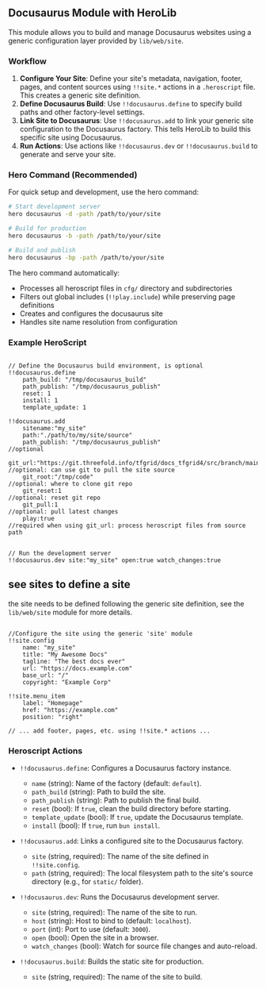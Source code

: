 ## Docusaurus Module with HeroLib

This module allows you to build and manage Docusaurus websites using a generic configuration layer provided by `lib/web/site`.

### Workflow

1. **Configure Your Site**: Define your site's metadata, navigation, footer, pages, and content sources using `!!site.*` actions in a `.heroscript` file. This creates a generic site definition.
2. **Define Docusaurus Build**: Use `!!docusaurus.define` to specify build paths and other factory-level settings.
3. **Link Site to Docusaurus**: Use `!!docusaurus.add` to link your generic site configuration to the Docusaurus factory. This tells HeroLib to build this specific site using Docusaurus.
4. **Run Actions**: Use actions like `!!docusaurus.dev` or `!!docusaurus.build` to generate and serve your site.

### Hero Command (Recommended)

For quick setup and development, use the hero command:

```bash
# Start development server
hero docusaurus -d -path /path/to/your/site

# Build for production
hero docusaurus -b -path /path/to/your/site

# Build and publish
hero docusaurus -bp -path /path/to/your/site
```

The hero command automatically:

- Processes all heroscript files in `cfg/` directory and subdirectories
- Filters out global includes (`!!play.include`) while preserving page definitions
- Creates and configures the docusaurus site
- Handles site name resolution from configuration

### Example HeroScript

```heroscript

// Define the Docusaurus build environment, is optional
!!docusaurus.define
    path_build: "/tmp/docusaurus_build"
    path_publish: "/tmp/docusaurus_publish"
    reset: 1
    install: 1
    template_update: 1

!!docusaurus.add
    sitename:"my_site"
    path:"./path/to/my/site/source"
    path_publish: "/tmp/docusaurus_publish"                                                 //optional
    git_url:"https://git.threefold.info/tfgrid/docs_tfgrid4/src/branch/main/ebooks/tech"    //optional: can use git to pull the site source
    git_root:"/tmp/code"                                                                    //optional: where to clone git repo
    git_reset:1                                                                             //optional: reset git repo
    git_pull:1                                                                              //optional: pull latest changes
    play:true                                                                               //required when using git_url: process heroscript files from source path


// Run the development server
!!docusaurus.dev site:"my_site" open:true watch_changes:true

```

## see sites to define a site

the site needs to be defined following the generic site definition, see the `lib/web/site` module for more details.

```heroscript

//Configure the site using the generic 'site' module
!!site.config
    name: "my_site"
    title: "My Awesome Docs"
    tagline: "The best docs ever"
    url: "https://docs.example.com"
    base_url: "/"
    copyright: "Example Corp"

!!site.menu_item
    label: "Homepage"
    href: "https://example.com"
    position: "right"

// ... add footer, pages, etc. using !!site.* actions ...

```

### Heroscript Actions

- `!!docusaurus.define`: Configures a Docusaurus factory instance.
  - `name` (string): Name of the factory (default: `default`).
  - `path_build` (string): Path to build the site.
  - `path_publish` (string): Path to publish the final build.
  - `reset` (bool): If `true`, clean the build directory before starting.
  - `template_update` (bool): If `true`, update the Docusaurus template.
  - `install` (bool): If `true`, run `bun install`.

- `!!docusaurus.add`: Links a configured site to the Docusaurus factory.
  - `site` (string, required): The name of the site defined in `!!site.config`.
  - `path` (string, required): The local filesystem path to the site's source directory (e.g., for `static/` folder).

- `!!docusaurus.dev`: Runs the Docusaurus development server.
  - `site` (string, required): The name of the site to run.
  - `host` (string): Host to bind to (default: `localhost`).
  - `port` (int): Port to use (default: `3000`).
  - `open` (bool): Open the site in a browser.
  - `watch_changes` (bool): Watch for source file changes and auto-reload.

- `!!docusaurus.build`: Builds the static site for production.
  - `site` (string, required): The name of the site to build.
